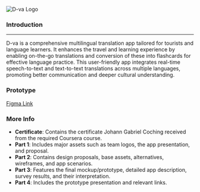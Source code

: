 ![D-va Logo](https://github.com/JCoching/school-portfolio/assets/97204006/506778cc-c5b0-4bdb-b000-9e16382c8e3f)
### Introduction
---
D-va is a comprehensive multilingual translation app tailored for tourists and language learners.
It enhances the travel and learning experience by enabling on-the-go translations and conversion of
these into flashcards for effective language practice. This user-friendly app integrates real-time
speech-to-text and text-to-text translations across multiple languages, promoting better communication
and deeper cultural understanding.

### Prototype
[Figma Link](https://www.figma.com/proto/5UIufz9Zy7YdtgSoUHxgBH/Untitled?node-id=1-2&t=z0FTDpyAwkiU5MPN-0&scaling=scale-down&content-scaling=fixed&page-id=0%3A1&starting-point-node-id=1%3A2)

### More Info

- **Certificate**: Contains the certificate Johann Gabriel Coching received from the required Coursera course.
- **Part 1**: Includes major assets such as team logos, the app presentation, and proposal.
- **Part 2**: Contains design proposals, base assets, alternatives, wireframes, and app scenarios.
- **Part 3**: Features the final mockup/prototype, detailed app description, survey results, and their interpretation.
- **Part 4**: Includes the prototype presentation and relevant links.
